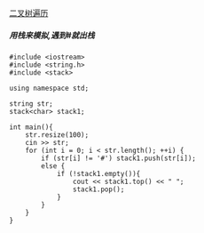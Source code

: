 [二叉树遍历](https://www.nowcoder.com/practice/4b91205483694f449f94c179883c1fef?tpId=60&tqId=29483&tPage=1&ru=/kaoyan/retest/1001&qru=/ta/tsing-kaoyan/question-ranking)

##### 用栈来模拟,遇到#就出栈

    #include <iostream>
    #include <string.h>
    #include <stack>

    using namespace std;

    string str;
    stack<char> stack1;

    int main(){
        str.resize(100);
        cin >> str;
        for (int i = 0; i < str.length(); ++i) {
            if (str[i] != '#') stack1.push(str[i]);
            else {
                if (!stack1.empty()){
                    cout << stack1.top() << " ";
                    stack1.pop();
                }
            }
        }
    }

